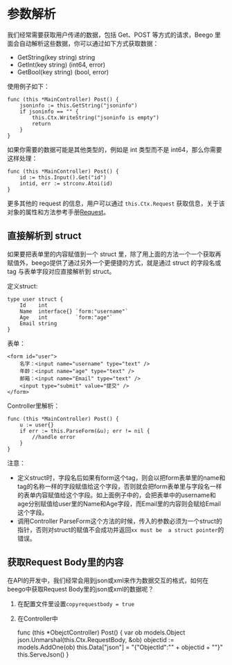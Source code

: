 # 参数解析

我们经常需要获取用户传递的数据，包括 Get、POST 等方式的请求，Beego 里面会自动解析这些数据，你可以通过如下方式获取数据：

- GetString(key string) string
- GetInt(key string) (int64, error)
- GetBool(key string) (bool, error)

使用例子如下：

	func (this *MainController) Post() {
		jsoninfo := this.GetString("jsoninfo")
		if jsoninfo == "" {
			this.Ctx.WriteString("jsoninfo is empty")
			return
		}
	}

如果你需要的数据可能是其他类型的，例如是 int 类型而不是 int64，那么你需要这样处理：

	func (this *MainController) Post() {
		id := this.Input().Get("id")
		intid, err := strconv.Atoi(id)
	}

更多其他的 request 的信息，用户可以通过 `this.Ctx.Request` 获取信息，关于该对象的属性和方法参考手册[Request](http://gowalker.org/net/http#Request)。

## 直接解析到 struct

如果要把表单里的内容赋值到一个 struct 里，除了用上面的方法一个一个获取再赋值外，beego提供了通过另外一个更便捷的方式，就是通过 struct 的字段名或 tag 与表单字段对应直接解析到 struct。

定义struct:

	type user struct {
		Id    int
		Name  interface{} `form:"username"`
		Age   int         `form:"age"`
		Email string
	}

表单：

	<form id="user">
		名字：<input name="username" type="text" />
		年龄：<input name="age" type="text" />
		邮箱：<input name="Email" type="text" />
		<input type="submit" value="提交" />
	</form>

Controller里解析：

	func (this *MainController) Post() {
		u := user{}
		if err := this.ParseForm(&u); err != nil {
			//handle error
		}
	}

注意：

* 定义struct时，字段名后如果有form这个tag，则会以把form表单里的name和tag的名称一样的字段赋值给这个字段，否则就会把form表单里与字段名一样的表单内容赋值给这个字段。如上面例子中的，会把表单中的username和age分别赋值给user里的Name和Age字段，而Email里的内容则会赋给Email这个字段。
* 调用Controller ParseForm这个方法的时候，传入的参数必须为一个struct的指针，否则对struct的赋值不会成功并返回`xx must be  a struct pointer`的错误。

## 获取Request Body里的内容

在API的开发中，我们经常会用到json或xml来作为数据交互的格式，如何在beego中获取Request Body里的json或xml的数据呢？

1. 在配置文件里设置`copyrequestbody = true`
2. 在Controller中

	func (this *ObejctController) Post() {
		var ob models.Object
		json.Unmarshal(this.Ctx.RequestBody, &ob)
		objectid := models.AddOne(ob)
		this.Data["json"] = "{\"ObjectId\":\"" + objectid + "\"}"
		this.ServeJson()
	}
